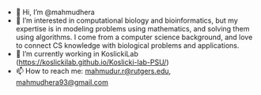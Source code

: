 - 👋 Hi, I’m @mahmudhera
- 👀 I’m interested in computational biology and bioinformatics, but my expertise is in modeling problems using mathematics, and solving them using algorithms. I come from a computer science background, and love to connect CS knowledge with biological problems and applications.
- 🌱 I’m currently working in KoslickiLab (https://koslickilab.github.io/Koslicki-lab-PSU/)
- 📫 How to reach me: mahmudur.r@rutgers.edu, mahmudhera93@gmail.com

<!---
mahmudhera/mahmudhera is a ✨ special ✨ repository because its `README.md` (this file) appears on your GitHub profile.
You can click the Preview link to take a look at your changes.
--->
